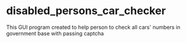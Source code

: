 # disabled_persons_car_checker
This GUI program created to help person to check all cars' numbers in government base with passing captcha
